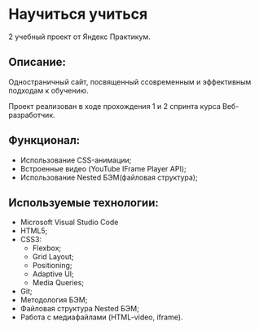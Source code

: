 # Научиться учиться
2 учебный проект от Яндекс Практикум.

## Описание:
Одностраничный сайт, посвященный ссовременным и эффективным подходам к обучению.

Проект реализован в ходе прохождения 1 и 2 спринта курса Веб-разработчик.

## Функционал:
- Использование CSS-анимации;
- Встроенные видео (YouTube IFrame Player API);
- Использование Nested БЭМ(файловая структура);

## Используемые технологии:
- Microsoft Visual Studio Code
- HTML5;
- CSS3:
  - Flexbox;
  - Grid Layout;
  - Positioning;
  - Adaptive UI;
  - Media Queries;
- Git;
- Методология БЭМ;
- Файловая структура Nested БЭМ;
- Работа с медиафайлами (HTML-video, iframe).
